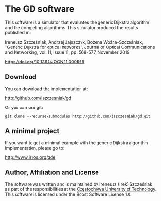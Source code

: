 # The GD software

This software is a simulator that evaluates the generic Dijkstra
algorithm and the competing algorithms.  This simulator produced the
results published in:

Ireneusz Szcześniak, Andrzej Jajszczyk, Bożena Woźna-Szcześniak,
"Generic Dijkstra for optical networks", Journal of Optical
Communications and Networking, vol. 11, issue 11, pp. 568-577,
November 2019

<https://doi.org/10.1364/JOCN.11.000568>

## Download

You can download the implementation at:

<http://github.com/iszczesniak/gd>

Or you can use git:

`git clone --recurse-submodules http://github.com/iszczesniak/gd.git`

## A minimal project

If you want to get a minimal example with the generic Dijkstra
algorithm implementation, please go to:

<http://www.irkos.org/gde>

## Author, Affiliation and License

The software was written and is maintained by Ireneusz (Irek)
Szcześniak, as part of the responsibilities at the [Częstochowa
University of Technology](http://pcz.pl). This software is licensed
under the Boost Software License 1.0.
